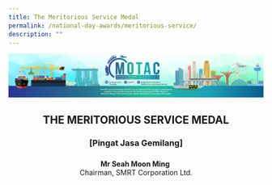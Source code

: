 ```yaml
---
title: The Meritorious Service Medal
permalink: /national-day-awards/meritorious-service/
description: ""
---
```

![](/images/hero.png)

<center>
  <h2>THE MERITORIOUS SERVICE MEDAL</h2>
  <h3>[Pingat Jasa Gemilang] <h3>
</center>
		
<center>
  <p>
    <b>Mr Seah Moon Ming </b>
    <br>Chairman, SMRT Corporation Ltd.
  </p>
</center>